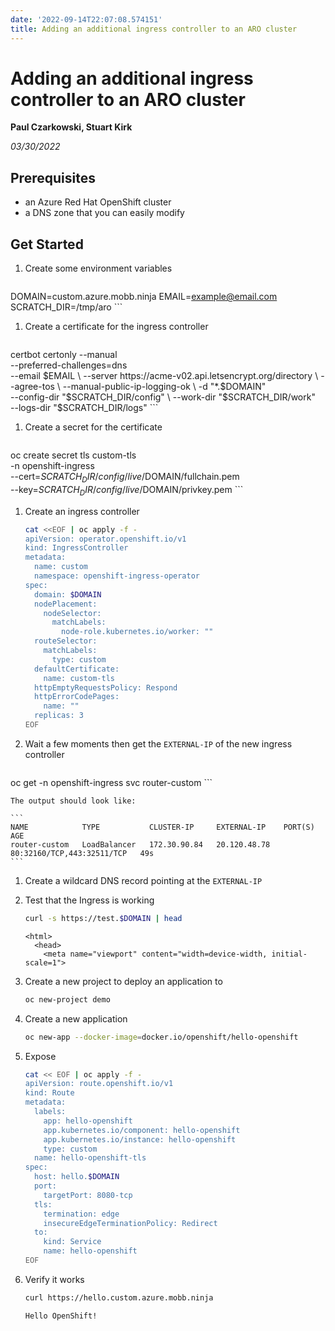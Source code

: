 ```yaml
---
date: '2022-09-14T22:07:08.574151'
title: Adding an additional ingress controller to an ARO cluster
---
```

# Adding an additional ingress controller to an ARO cluster

**Paul Czarkowski, Stuart Kirk**

*03/30/2022*

## Prerequisites

* an Azure Red Hat OpenShift cluster
* a DNS zone that you can easily modify

## Get Started

1. Create some environment variables

    ```bash
DOMAIN=custom.azure.mobb.ninja
EMAIL=example@email.com
SCRATCH_DIR=/tmp/aro
    ```

1. Create a certificate for the ingress controller

    ```bash
certbot certonly --manual \
  --preferred-challenges=dns \
  --email $EMAIL \
  --server https://acme-v02.api.letsencrypt.org/directory \
  --agree-tos \
  --manual-public-ip-logging-ok \
  -d "*.$DOMAIN" \
  --config-dir "$SCRATCH_DIR/config" \
  --work-dir "$SCRATCH_DIR/work" \
  --logs-dir "$SCRATCH_DIR/logs"
    ```

1. Create a secret for the certificate

    ```bash
oc create secret tls custom-tls \
  -n openshift-ingress \
  --cert=$SCRATCH_DIR/config/live/$DOMAIN/fullchain.pem \
  --key=$SCRATCH_DIR/config/live/$DOMAIN/privkey.pem
    ```

1. Create an ingress controller

   ```bash
   cat <<EOF | oc apply -f -
   apiVersion: operator.openshift.io/v1
   kind: IngressController
   metadata:
     name: custom
     namespace: openshift-ingress-operator
   spec:
     domain: $DOMAIN
     nodePlacement:
       nodeSelector:
         matchLabels:
           node-role.kubernetes.io/worker: ""
     routeSelector:
       matchLabels:
         type: custom
     defaultCertificate:
       name: custom-tls
     httpEmptyRequestsPolicy: Respond
     httpErrorCodePages:
       name: ""
     replicas: 3
   EOF
   ```


1. Wait a few moments then get the `EXTERNAL-IP` of the new ingress controller

    ```bash
oc get -n openshift-ingress svc router-custom
    ```

    The output should look like:

    ```
    NAME            TYPE           CLUSTER-IP     EXTERNAL-IP    PORT(S)                      AGE
    router-custom   LoadBalancer   172.30.90.84   20.120.48.78   80:32160/TCP,443:32511/TCP   49s
    ```

1. Create a wildcard DNS record pointing at the `EXTERNAL-IP`

1. Test that the Ingress is working

    ```bash
    curl -s https://test.$DOMAIN | head
    ```

    ```
    <html>
      <head>
        <meta name="viewport" content="width=device-width, initial-scale=1">
    ```

1. Create a new project to deploy an application to

    ```bash
    oc new-project demo
    ```

1. Create a new application

    ```bash
    oc new-app --docker-image=docker.io/openshift/hello-openshift
    ```

1. Expose

   ```bash
   cat << EOF | oc apply -f -
   apiVersion: route.openshift.io/v1
   kind: Route
   metadata:
     labels:
       app: hello-openshift
       app.kubernetes.io/component: hello-openshift
       app.kubernetes.io/instance: hello-openshift
       type: custom
     name: hello-openshift-tls
   spec:
     host: hello.$DOMAIN
     port:
       targetPort: 8080-tcp
     tls:
       termination: edge
       insecureEdgeTerminationPolicy: Redirect
     to:
       kind: Service
       name: hello-openshift
   EOF
   ```

1. Verify it works

    ```bash
    curl https://hello.custom.azure.mobb.ninja
    ```

    ```bash
    Hello OpenShift!
    ```